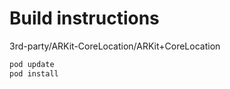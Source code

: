 # Build instructions

3rd-party/ARKit-CoreLocation/ARKit+CoreLocation
```sh
pod update
pod install
```

